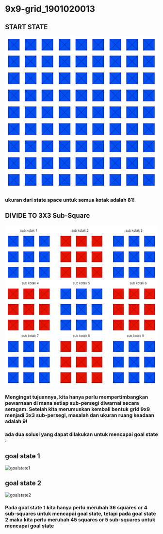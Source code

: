 # 9x9-grid_1901020013
## START STATE
![state1](g1.png)

### ukuran dari state space untuk semua kotak adalah **81!**

## DIVIDE TO 3X3 Sub-Square
![subkotak](sg1.png)

 ### Mengingat tujuannya, kita hanya perlu mempertimbangkan pewarnaan di mana setiap sub-persegi diwarnai secara seragam.  Setelah kita merumuskan kembali bentuk grid 9x9 menjadi 3x3 sub-persegi, masalah dan ukuran ruang keadaan adalah **9!**

### ada dua solusi yang dapat dilakukan untuk mencapai goal state :
## goal state 1
![goalstate1](gs1.png)

## goal state 2
![goalstate2](sg2.png)

### Pada goal state 1 kita hanya perlu merubah 36 squares or 4 sub-squares untuk mencapai goal state, tetapi pada goal state 2 maka kita perlu merubah 45 squares or 5 sub-squares untuk mencapai goal state
